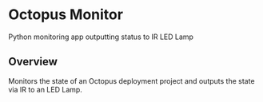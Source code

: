 # Octopus Monitor
Python monitoring app outputting status to IR LED Lamp

## Overview
Monitors the state of an Octopus deployment project and outputs the state via IR to an LED Lamp.
